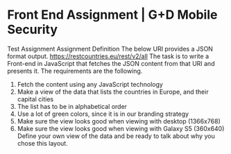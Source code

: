 # Front End Assignment | G+D Mobile Security

Test Assignment
Assignment Definition
The below URI provides a JSON format output.
https://restcountries.eu/rest/v2/all
The task is to write a Front-end in JavaScript that fetches the JSON content from that URI and
presents it.
The requirements are the following.
1. Fetch the content using any JavaScript technology
2. Make a view of the data that lists the countries in Europe, and their capital cities
3. The list has to be in alphabetical order
4. Use a lot of green colors, since it is in our branding strategy
5. Make sure the view looks good when viewing with desktop (1366x768)
6. Make sure the view looks good when viewing with Galaxy S5 (360x640)
Define your own view of the data and be ready to talk about why you chose this layout.
